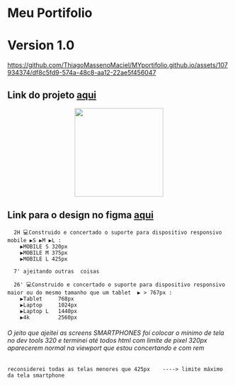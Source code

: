 # Meu Portifolio
# Version 1.0
https://github.com/ThiagoMassenoMaciel/MYportifolio.github.io/assets/107934374/df8c5fd9-574a-48c8-aa12-22ae5f456047
## Link do projeto [aqui](https://thiagomassenomaciel.github.io/MYportifolio.github.io/)

<p align = center>
      <img width="200px" src="https://cdn.dribbble.com/users/2653319/screenshots/6813714/figma_logo_animation.gif"/>
</p>

## Link para o design no figma [aqui](https://www.figma.com/file/HOBma4n9TRH3bXMHDic5if/MY-PORTIFOLIO-(Community)?type=design&node-id=0%3A1&mode=design&t=RQnZIso5WOC2BlWW-1)


      2H 💻Construido e concertado o suporte para dispositivo responsivo  mobile ▶️S ▶️M ▶️L :
        ▶️MOBILE S 320px 
        ▶️MOBILE M 375px
        ▶️MOBILE L 425px
      
      7' ajeitando outras  coisas 
      
      26' 💻Construido e concertado o suporte para dispositivo responsivo  maior ou do mesmo tamanho que um tablet  ▶️ > 767px :
        ▶️Tablet     768px 
        ▶️Laptop     1024px
        ▶️Laptop L   1440px
        ▶️4k         2560px

###### O jeito que ajeitei as screens SMARTPHONES foi colocar o minimo de tela no dev tools  320 e terminei até todos html com limite de pixel 320px aparecerem normal na viewport que estou concertando e com rem 
    reconsiderei todas as telas menores que 425px    ----> limite máximo da tela smartphone 
